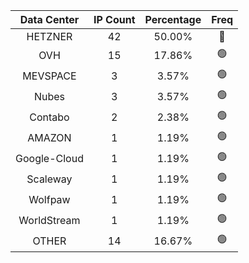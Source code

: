 | Data Center | IP Count | Percentage | Freq |
|:------------:|:--------:|:-----------:|:-----:|
| HETZNER | 42 | 50.00% | 🔴 |
| OVH | 15 | 17.86% | 🟢 |
| MEVSPACE | 3 | 3.57% | 🟢 |
| Nubes | 3 | 3.57% | 🟢 |
| Contabo | 2 | 2.38% | 🟢 |
| AMAZON | 1 | 1.19% | 🟢 |
| Google-Cloud | 1 | 1.19% | 🟢 |
| Scaleway | 1 | 1.19% | 🟢 |
| Wolfpaw | 1 | 1.19% | 🟢 |
| WorldStream | 1 | 1.19% | 🟢 |
| OTHER | 14 | 16.67% | 🟢 |